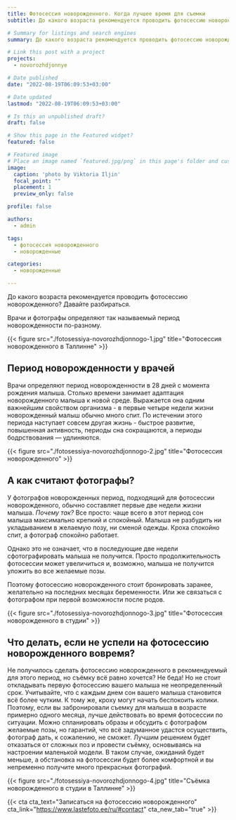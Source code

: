 ```yaml
---
title: Фотосессия новорожденного. Когда лучшее время для съемки
subtitle: До какого возраста рекомендуется проводить фотосессию новорожденного

# Summary for listings and search engines
summary: До какого возраста рекомендуется проводить фотосессию новорожденного

# Link this post with a project
projects: 
  - novorozhdjonnye

# Date published
date: "2022-08-19T06:09:53+03:00"

# Date updated
lastmod: "2022-08-19T06:09:53+03:00"

# Is this an unpublished draft?
draft: false

# Show this page in the Featured widget?
featured: false

# Featured image
# Place an image named `featured.jpg/png` in this page's folder and customize its options here.
image:
  caption: 'photo by Viktoria Iljin'
  focal_point: ""
  placement: 1
  preview_only: false

profile: false

authors:
  - admin

tags:
  - фотосессия новорожденного
  - новорожденные

categories:
  - новорожденные

---
```

До какого возраста рекомендуется проводить фотосессию новорожденного? Давайте разбираться. 

Врачи и фотографы определяют так называемый период новорожденности по-разному.

{{< figure src="./fotosessiya-novorozhdjonnogo-1.jpg" title="Фотосессия новорожденного в Таллинне" >}}

## Период новорожденности у врачей
Врачи определяют период новорожденности в 28 дней с момента рождения малыша. Cтолько времени занимает адаптация новорожденного малыша к новой среде. Выражается она одним важнейшим свойством организма - в первые четыре недели жизни новорожденный малыш обычно много спит. По истечении этого периода наступает совсем другая жизнь - быстрое развитие, повышенная активность, периоды сна сокращаются, а периоды бодрствования — удлиняются.

{{< figure src="./fotosessiya-novorozhdjonnogo-2.jpg" title="Фотосессия новорожденного" >}}

## А как считают фотографы?
У фотографов новорожденных период, подходящий для фотосессии новорожденного, обычно составляет первые две недели жизни малыша. _Почему так?_ Все просто: чаще всего в этот период сон малыша максимально крепкий и спокойный. Малыша не разбудить ни укладыванием в желаемую позу, ни сменой одежды. Кроха спокойно спит, а фотограф спокойно работает.

Однако это не означает, что в последующие две недели сфотографировать малыша не получится. Просто продолжительность фотосессии может увеличиться и, возможно, малыша не получится уложить во все желаемые позы. 

Поэтому фотосессию новорожденного стоит бронировать заранее, желательно на последних месяцах беременности. Или же связаться с фотографом при первой возможности после родов.

{{< figure src="./fotosessiya-novorozhdjonnogo-3.jpg" title="Фотосессия новорожденного в студии" >}}

## Что делать, если не успели на фотосессию новорожденного вовремя?
Не получилось сделать фотосессию новорожденного в рекомендуемый для этого период, но съёмку всё равно хочется? Не беда! Но не стоит откладывать первую фотосессию вашего малыша не неопределенный срок. Учитывайте, что с каждым днем сон вашего малыша становится всё более чутким. К тому же, кроху могут начать беспокоить колики. Поэтому, если вы забронировали съемку для малыша в возрасте примерно одного месяца, лучше действовать во время фотосессии по ситуации. Можно спланировать образы и обсудить с фотографом желаемые позы, но гарантий, что всё задуманное удастся осуществить, фотограф дать, к сожалению, не сможет. Лучшим решением будет отказаться от сложных поз и провести съёмку, основываясь на настроении маленькой модели. В таком случае, ожиданий будет меньше, а обстановка на фотосессии будет более комфортной и вы непременно получите много прекрасных фотографий. 

{{< figure src="./fotosessiya-novorozhdjonnogo-4.jpg" title="Съёмка новорожденного в студии в Таллинне" >}}

{{< cta cta_text="Записаться на фотосессию новорожденного" cta_link="https://www.lastefoto.ee/ru/#contact" cta_new_tab="true" >}}